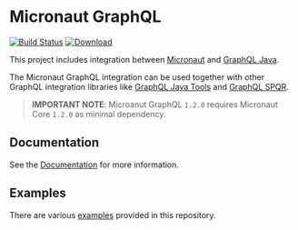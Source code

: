 # Micronaut GraphQL

[![Build Status](https://travis-ci.org/micronaut-projects/micronaut-graphql.svg?branch=master)](https://travis-ci.org/micronaut-projects/micronaut-graphql)
[![Download](https://api.bintray.com/packages/micronaut/core-releases-local/graphql/images/download.svg)](https://bintray.com/micronaut/core-releases-local/graphql/_latestVersion)

This project includes integration between [Micronaut](http://micronaut.io) and [GraphQL Java](https://www.graphql-java.com/).

The Micronaut GraphQL integration can be used together with other GraphQL integration libraries like
[GraphQL Java Tools](https://github.com/graphql-java-kickstart/graphql-java-tools) and [GraphQL SPQR](https://github.com/leangen/graphql-spqr).

> **IMPORTANT NOTE**: Microanut GraphQL `1.2.0` requires Micronaut Core `1.2.0` as minimal dependency.

## Documentation ##

See the [Documentation](https://micronaut-projects.github.io/micronaut-graphql/latest/guide/index.html) for more information.

## Examples ##

There are various [examples](https://github.com/micronaut-projects/micronaut-graphql/tree/master/examples) provided in this repository.
